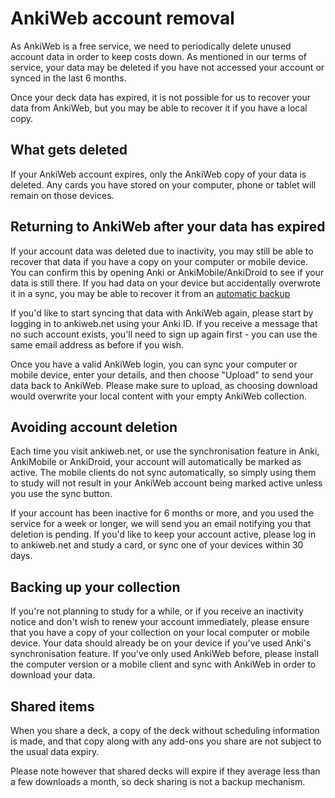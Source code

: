 # AnkiWeb account removal

As AnkiWeb is a free service, we need to periodically delete unused account data in order to keep costs down. As mentioned in our terms of service, your data may be deleted if you have not accessed your account or synced in the last 6 months.

Once your deck data has expired, it is not possible for us to recover your data from AnkiWeb, but you may be able to recover it if you have a local copy.

## What gets deleted

If your AnkiWeb account expires, only the AnkiWeb copy of your data is deleted. Any cards you have stored on your computer, phone or tablet will remain on those devices.

## Returning to AnkiWeb after your data has expired

If your account data was deleted due to inactivity, you may still be able to recover that data if you have a copy on your computer or mobile device. You can confirm this by opening Anki or AnkiMobile/AnkiDroid to see if your data is still there. If you had data on your device but accidentally overwrote it in a sync, you may be able to recover it from an [automatic backup](https://anki.tenderapp.com/kb/problems/restoring-an-automatic-backup-recovering-from-data-loss)

If you'd like to start syncing that data with AnkiWeb again, please start by logging in to ankiweb.net using your Anki ID. If you receive a message that no such account exists, you'll need to sign up again first - you can use the same email address as before if you wish.

Once you have a valid AnkiWeb login, you can sync your computer or mobile device, enter your details, and then choose "Upload" to send your data back to AnkiWeb. Please make sure to upload, as choosing download would overwrite your local content with your empty AnkiWeb collection.

## Avoiding account deletion

Each time you visit ankiweb.net, or use the synchronisation feature in Anki, AnkiMobile or AnkiDroid, your account will automatically be marked as active. The mobile clients do not sync automatically, so simply using them to study will not result in your AnkiWeb account being marked active unless you use the sync button.

If your account has been inactive for 6 months or more, and you used the service for a week or longer, we will send you an email notifying you that deletion is pending. If you'd like to keep your account active, please log in to ankiweb.net and study a card, or sync one of your devices within 30 days.

## Backing up your collection

If you're not planning to study for a while, or if you receive an inactivity notice and don't wish to renew your account immediately, please ensure that you have a copy of your collection on your local computer or mobile device. Your data should already be on your device if you've used Anki's synchronisation feature. If you've only used AnkiWeb before, please install the computer version or a mobile client and sync with AnkiWeb in order to download your data.

## Shared items

When you share a deck, a copy of the deck without scheduling information is made, and that copy along with any add-ons you share are not subject to the usual data expiry.

Please note however that shared decks will expire if they average less than a few downloads a month, so deck sharing is not a backup mechanism.
